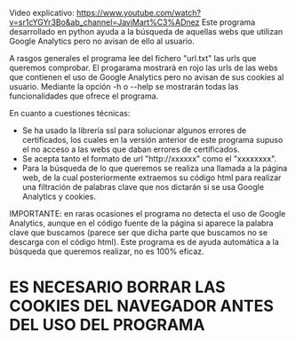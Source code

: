 Video explicativo: https://www.youtube.com/watch?v=sr1cYGYr3Bo&ab_channel=JaviMart%C3%ADnez
Este programa desarrollado en python ayuda a la búsqueda de aquellas webs que utilizan Google Analytics pero 
no avisan de ello al usuario.

A rasgos generales el programa lee del fichero "url.txt" las urls que queremos comprobar. El progarama mostrará
en rojo las urls de las webs que contienen el uso de Google Analytics pero no avisan de sus cookies al usuario.
Mediante la opción -h o --help se mostrarán todas las funcionalidades que ofrece el programa.

En cuanto a cuestiones técnicas:
- Se ha usado la librería ssl para solucionar algunos errores de certificados, los cuales en la versión
  anterior de este programa supuso el no acceso a las webs que daban errores de certificados.
- Se acepta tanto el formato de url  "http://xxxxxx" como el "xxxxxxxx".
- Para la búsqueda de lo que queremos se realiza una llamada a la página web, de la cual posteriormente 
  extraemos su código html para realizar una filtración de palabras clave que nos dictarán si se usa Google 
  Analytics y cookies.

IMPORTANTE: en raras ocasiones el programa no detecta el uso de Google Analytics, aunque en el código 
fuente de la página si aparece la palabra clave que buscamos (parece ser que dicha parte que buscamos no se 
descarga con el código html). Este programa es de ayuda automática a la búsqueda que queremos realizar, no es 
100% eficaz. 
# ES NECESARIO BORRAR LAS COOKIES DEL NAVEGADOR ANTES DEL USO DEL PROGRAMA
